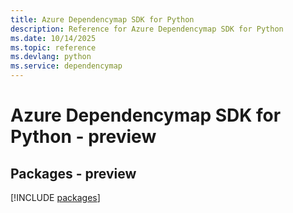 ```yaml
---
title: Azure Dependencymap SDK for Python
description: Reference for Azure Dependencymap SDK for Python
ms.date: 10/14/2025
ms.topic: reference
ms.devlang: python
ms.service: dependencymap
---
```

# Azure Dependencymap SDK for Python - preview
## Packages - preview
[!INCLUDE [packages](dependencymap-index.md)]